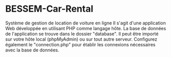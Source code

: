 # BESSEM-Car-Rental
Système de gestion de location de voiture en ligne
Il s'agit d'une application Web développée en utilisant PHP comme langage hôte. La base de données de l'application se trouve dans le dossier "database". Il peut être importé sur votre hôte local (phpMyAdmin) ou sur tout autre serveur. Configurez également le "connection.php" pour établir les connexions nécessaires avec la base de données.
